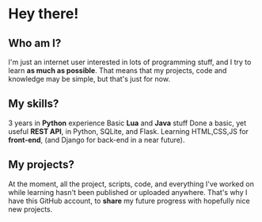 # Hey there!

## Who am I?
I'm just an internet user interested in lots of programming stuff, and I try to learn **as much as possible**.
That means that my projects, code and knowledge may be simple, but that's just for now.

## My skills?
3 years in **Python** experience
Basic **Lua** and **Java** stuff
Done a basic, yet useful **REST API**, in Python, SQLite, and Flask.
Learning HTML,CSS,JS for **front-end**, (and Django for back-end in a near future).

## My projects?
At the moment, all the project, scripts, code, and everything I've worked on while learning hasn't been published or uploaded anywhere.
That's why I have this GitHub account, to **share** my future progress with hopefully nice new projects.
